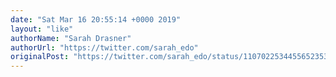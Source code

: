 ```yaml
---
date: "Sat Mar 16 20:55:14 +0000 2019"
layout: "like"
authorName: "Sarah Drasner"
authorUrl: "https://twitter.com/sarah_edo"
originalPost: "https://twitter.com/sarah_edo/status/1107022534455652353"
---
```


